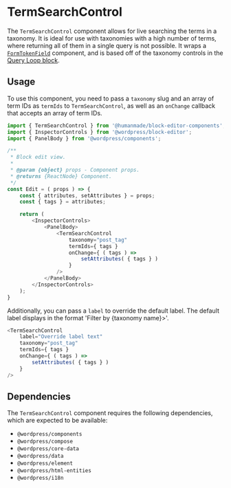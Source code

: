 # TermSearchControl

The `TermSearchControl` component allows for live searching the terms in a taxonomy. It is ideal for use with taxonomies with a high number of terms, where returning all of them in a single query is not possible. It wraps a [`FormTokenField`](https://github.com/WordPress/gutenberg/tree/trunk/packages/components/src/form-token-field) component, and is based off of the taxonomy controls in the [Query Loop block](https://github.com/WordPress/gutenberg/blob/trunk/packages/block-library/src/query/edit/inspector-controls/taxonomy-controls.js).

## Usage

To use this component, you need to pass a `taxonomy` slug and an array of term IDs as `termIds` to `TermSearchControl`, as well as an `onChange` callback that accepts an array of term IDs.

```js
import { TermSearchControl } from '@humanmade/block-editor-components';
import { InspectorControls } from '@wordpress/block-editor';
import { PanelBody } from '@wordpress/components';

/**
 * Block edit view.
 *
 * @param {object} props - Component props.
 * @returns {ReactNode} Component.
 */
const Edit = ( props ) => {
	const { attributes, setAttributes } = props;
	const { tags } = attributes;

	return (
		<InspectorControls>
			<PanelBody>
				<TermSearchControl
					taxonomy="post_tag"
					termIds={ tags }
					onChange={ ( tags ) =>
						setAttributes( { tags } )
					}
				/>
			</PanelBody>
		</InspectorControls>
	);
}
```

Additionally, you can pass a `label` to override the default label. The default label displays in the format 'Filter by {taxonomy name}>'.

```js
<TermSearchControl
	label="Override label text"
	taxonomy="post_tag"
	termIds={ tags }
	onChange={ ( tags ) =>
		setAttributes( { tags } )
	}
/>
```

## Dependencies

The `TermSearchControl` component requires the following dependencies, which are expected to be available:

- `@wordpress/components`
- `@wordpress/compose`
- `@wordpress/core-data`
- `@wordpress/data`
- `@wordpress/element`
- `@wordpress/html-entities`
- `@wordpress/i18n`
